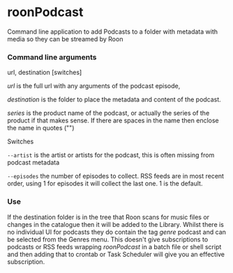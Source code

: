 # roonPodcast
Command line application to add Podcasts to a folder with metadata with media so they can be streamed by Roon

### Command line arguments
url, destination [switches]

_url_ is the full url with any arguments of the podcast episode,

 _destination_ is the folder to place the metadata and content of the podcast.
 
_series_ is the product name of the podcast, or actually the series of the product if that makes sense. If there are spaces in the name then enclose the name in quotes ("")

Switches

`--artist` is the artist or artists for the podcast, this is often missing from podcast metadata

`--episodes` the number of episodes to collect. RSS feeds are in most recent order, using 1 for episodes it will collect the last one. 1 is the default.

### Use
If the destination folder is in the tree that Roon scans for music files or changes in the catalogue then it will be added to the Library. Whilst there is no individual UI for podcasts they do contain the tag _genre_ podcast and can be selected from the Genres menu.
This doesn't give subscriptions to podcasts or RSS feeds wrapping _roonPodcast_ in a batch file or shell script and then adding that to crontab or Task Scheduler will give you an effective subscription.



